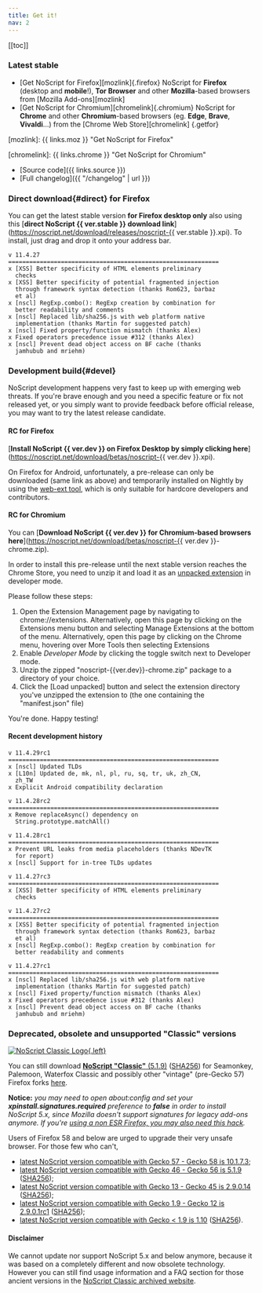 ```yaml
---
title: Get it!
nav: 2
---
```


[[toc]]

### Latest stable

* [Get NoScript for Firefox][mozlink]{.firefox}
  NoScript for __Firefox__ (desktop and __mobile__!), __Tor Browser__ and other __Mozilla__-based browsers from [Mozilla Add-ons][mozlink]
* [Get NoScript for Chromium][chromelink]{.chromium}
  NoScript for __Chrome__ and other __Chromium__-based browsers (eg. __Edge__, __Brave__, __Vivaldi__...) from the [Chrome Web Store][chromelink]
{.getfor}

[mozlink]: {{ links.moz }} "Get NoScript for Firefox"

[chromelink]: {{ links.chrome }} "Get NoScript for Chromium"

* [Source code]({{ links.source }})
* [Full changelog]({{ "/changelog" | url }})

### __Direct download__{#direct} for Firefox

You can get the latest stable version __for Firefox desktop only__ also using this [__direct NoScript {{ ver.stable }} download link__](https://noscript.net/download/releases/noscript-{{ ver.stable }}.xpi).
To install, just drag and drop it onto your address bar.
````{.changelog}
v 11.4.27
============================================================
x [XSS] Better specificity of HTML elements preliminary
  checks
x [XSS] Better specificity of potential fragmented injection
  through framework syntax detection (thanks Rom623, barbaz
  et al)
x [nscl] RegExp.combo(): RegExp creation by combination for
  better readability and comments
x [nscl] Replaced lib/sha256.js with web platform native
  implementation (thanks Martin for suggested patch)
x [nscl] Fixed property/function mismatch (thanks Alex)
x Fixed operators precedence issue #312 (thanks Alex)
x [nscl] Prevent dead object access on BF cache (thanks
  jamhubub and mriehm)
````
### __Development build__{#devel}

NoScript development happens very fast to keep up with emerging web threats.
If you're brave enough and you need a specific feature or fix not released yet, or you simply want to provide feedback before official release, you may want to try the latest release candidate.

#### RC for Firefox

[__Install NoScript {{ ver.dev }} on Firefox Desktop by simply clicking here__](https://noscript.net/download/betas/noscript-{{ ver.dev }}.xpi).

On Firefox for Android, unfortunately, a pre-release can only be downloaded (same link as above) and temporarily installed on Nightly by using the [web-ext tool](https://github.com/mozilla/web-ext), which is only suitable for hardcore developers and contributors.

#### RC for Chromium

You can [__Download NoScript {{ ver.dev }} for Chromium-based browsers here__](https://noscript.net/download/betas/noscript-{{ ver.dev }}-chrome.zip).

In order to install this pre-release until the next stable version reaches the Chrome Store, you need to unzip it and load it as an [unpacked extension](https://developer.chrome.com/docs/extensions/mv3/getstarted/#unpacked) in developer mode.

Please follow these steps:

1. Open the Extension Management page by navigating to chrome://extensions.
   Alternatively, open this page by clicking on the Extensions menu button and selecting Manage Extensions at the bottom of the menu.
   Alternatively, open this page by clicking on the Chrome menu, hovering over More Tools then selecting Extensions
2. Enable _Developer Mode_ by clicking the toggle switch next to Developer mode.
3. Unzip the zipped "noscript-{{ver.dev}}-chrome.zip" package to a directory of your choice.
4. Click the [Load unpacked] button and select the extension directory you've unzipped the extension to (the one containing the "manifest.json" file)

You're done. Happy testing!


#### Recent development history
````{.changelog}
v 11.4.29rc1
============================================================
x [nscl] Updated TLDs
x [L10n] Updated de, mk, nl, pl, ru, sq, tr, uk, zh_CN,
  zh_TW
x Explicit Android compatibility declaration

v 11.4.28rc2
============================================================
x Remove replaceAsync() dependency on
  String.prototype.matchAll()

v 11.4.28rc1
============================================================
x Prevent URL leaks from media placeholders (thanks NDevTK
  for report)
x [nscl] Support for in-tree TLDs updates

v 11.4.27rc3
============================================================
x [XSS] Better specificity of HTML elements preliminary
  checks

v 11.4.27rc2
============================================================
x [XSS] Better specificity of potential fragmented injection
  through framework syntax detection (thanks Rom623, barbaz
  et al)
x [nscl] RegExp.combo(): RegExp creation by combination for
  better readability and comments

v 11.4.27rc1
============================================================
x [nscl] Replaced lib/sha256.js with web platform native
  implementation (thanks Martin for suggested patch)
x [nscl] Fixed property/function mismatch (thanks Alex)
x Fixed operators precedence issue #312 (thanks Alex)
x [nscl] Prevent dead object access on BF cache (thanks
  jamhubub and mriehm)
````

### Deprecated, obsolete and unsupported "Classic" versions

[![NoScript Classic Logo](https://classic.noscript.net/noscript/logo.png){.left}](https://classic.noscript.net/)

You can still download [**NoScript "Classic"** (5.1.9)](https://noscript.net/download/releases/noscript-5.1.9.xpi) ([SHA256](releases/noscript-5.1.9.xpi.sha256)) for Seamonkey, Palemoon, Waterfox Classic and possibly other "vintage" (pre-Gecko 57) Firefox forks [here](https://noscript.net/download/releases/noscript-5.1.9.xpi).

**Notice:** _you may need to open about:config and set your **xpinstall.signatures.required** preference to **false** in order to install NoScript 5.x, since Mozilla doesn't support signatures for legacy add-ons anymore. If you're [using a non ESR Firefox, you may also need this hack](https://forums.informaction.com/viewtopic.php?p=98662#p98662)._


Users of Firefox 58 and below are urged to upgrade their very unsafe browser. For those few who can't,

*   [latest NoScript version compatible with Gecko 57 - Gecko 58 is 10.1.7.3](https://noscript.net/download/releases/noscript-10.1.7.3.xpi);
*   [latest NoScript version compatible with Gecko 46 - Gecko 56 is 5.1.9](https://noscript.net/download/releases/noscript-5.1.9.xpi) ([SHA256](releases/noscript-5.1.9.xpi.sha256));
*   [latest NoScript version compatible with Gecko 13 - Gecko 45 is 2.9.0.14](https://noscript.net/download/releases/noscript-2.9.0.14.xpi) ([SHA256](releases/noscript-2.9.0.14.xpi.sha256));
*   [latest NoScript version compatible with Gecko 1.9 - Gecko 12 is 2.9.0.1rc1](https://noscript.net/download/betas/noscript-2.9.0.1rc1.xpi) ([SHA256](betas/noscript-2.9.0.1rc1.xpi.sha256));
*   [latest NoScript version compatible with Gecko < 1.9 is 1.10](https://noscript.net/download/releases/noscript-1.10.xpi) ([SHA256](releases/noscript-1.10.xpi.sha256)).

#### Disclaimer
We cannot update nor support NoScript 5.x and below anymore, because it was based on a completely different and now obsolete technology. However you can still find usage information and a FAQ section for those ancient versions in the [NoScript Classic archived website](https://classic.noscript.net/).
